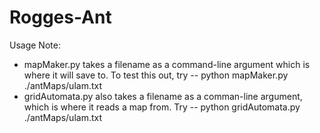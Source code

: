 # Rogges-Ant
Usage Note:
 - mapMaker.py takes a filename as a command-line argument which is where it will save to. To test this out, try
 -- python mapMaker.py ./antMaps/ulam.txt
 - gridAutomata.py also takes a filename as a comman-line argument, which is where it reads a map from. Try
 -- python gridAutomata.py ./antMaps/ulam.txt
